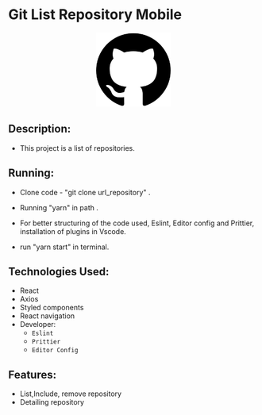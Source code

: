 <head>
	<h1>  Git List Repository Mobile</h1>
</head>
<body>
	<p align="center">
  <img src="logo.png" width="150" title="Git List Repository">
</p>
<div>

  ##  Description:
   - This project is a list of repositories.

  ##  Running:
   - Clone code - "git clone url_repository" .
   - Running "yarn" in path .
   - For better structuring of the code used, Eslint, Editor config and Prittier, installation of plugins in Vscode.

   - run "yarn start" in terminal.

   ##  Technologies Used:
   - React
   - Axios
   - Styled components
   - React navigation
   - Developer:
        - `Eslint`
        - `Prittier`
        - `Editor Config`

  ## Features:
  - List,Include, remove repository
  - Detailing repository


</div>

</body>
